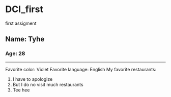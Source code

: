 # DCI_first
first assigment

## Name: Tyhe 
### Age: 28

---

Favorite color: Violet
Favorite language: English
My favorite restaurants:

1. I have to apologize
2. But I do no visit much restaurants
3. Tee hee
